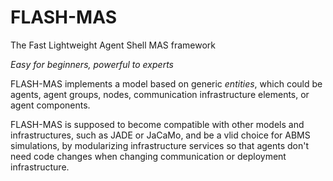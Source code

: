 # FLASH-MAS
The Fast Lightweight Agent Shell MAS framework

*Easy for beginners, powerful to experts*

FLASH-MAS implements a model based on generic *entities*, which could be agents, agent groups, nodes, communication infrastructure elements, or agent components.

FLASH-MAS is supposed to become compatible with other models and infrastructures, such as JADE or JaCaMo, and be a vlid choice for ABMS simulations, by modularizing infrastructure services so that agents don't need code changes when changing communication or deployment infrastructure.


